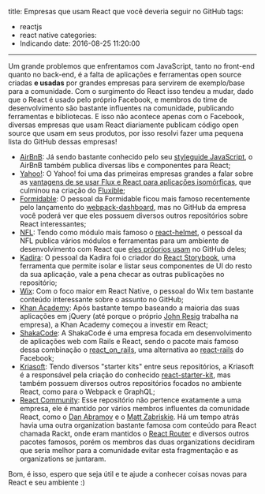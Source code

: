 title: Empresas que usam React que você deveria seguir no GitHub
tags:
  - reactjs
  - react native
categories:
  - Indicando
date: 2016-08-25 11:20:00
---
Um grande problemos que enfrentamos com JavaScript, tanto no front-end quanto no back-end, é a falta de aplicações e ferramentas open source criadas __e usadas__ por grandes empresas para servirem de exemplo/base para a comunidade. Com o surgimento do React isso tendeu a mudar, dado que o React é usado pelo próprio Facebook, e membros do time de desenvolvimento são bastante influentes na comunidade, publicando ferramentas e bibliotecas. E isso não acontece apenas com o Facebook, diversas empresas que usam React diariamente publicam código open source que usam em seus produtos, por isso resolvi fazer uma pequena lista do GitHub dessas empresas!

- [AirBnB](https://github.com/airbnb): Já sendo bastante conhecido pelo seu [styleguide JavaScript](https://github.com/airbnb/javascript), o AirBnB também publica diversas libs e componentes para React;
- [Yahoo!](https://github.com/yahoo): O Yahoo! foi uma das primeiras empresas grandes a falar sobre as [vantagens de se usar Flux e React para aplicações isomórficas](https://speakerdeck.com/mridgway/isomorphic-flux), que culminou na criação do [Fluxible](https://github.com/yahoo/fluxible);
- [Formidable](https://github.com/FormidableLabs): O pessoal da Formidable ficou mais famoso recentemente pelo lançamento do [webpack-dashboard](https://github.com/FormidableLabs/webpack-dashboard), mas no GitHub da empresa você poderá ver que eles possuem diversos outros repositórios sobre React interessantes;
- [NFL](https://github.com/nfl): Tendo como módulo mais famoso o [react-helmet](https://github.com/nfl/react-helmet), o pessoal da NFL publica vários módulos e ferramentas para um ambiente de desenvolvimento com React que [eles próprios usam](https://medium.com/nfl-engineers/nfl-react-84e9cd11d384) no GitHub deles;
- [Kadira](https://github.com/kadirahq): O pessoal da Kadira foi o criador do [React Storybook](https://github.com/kadirahq/react-storybook), uma ferramenta que permite isolar e listar seus componentes de UI do resto da sua aplicação, vale a pena checar as outras publicações no repositório;
- [Wix](https://github.com/wix): Com o foco maior em React Native, o pessoal do Wix tem bastante conteúdo interessante sobre o assunto no GitHub;
- [Khan Academy](https://github.com/Khan): Após bastante tempo baseando a maioria das suas aplicações em jQuery (até porque o próprio [John Resig](https://github.com/jeresig) trabalha na empresa), a Khan Academy começou a investir em React;
- [ShakaCode](https://github.com/shakacode): A ShakaCode é uma empresa focada em desenvolvimento de aplicações web com Rails e React, sendo o pacote mais famoso dessa combinação o [react_on_rails](https://github.com/shakacode/react_on_rails), uma alternativa ao [react-rails](https://github.com/reactjs/react-rails) do Facebook;
- [Kriasoft](https://github.com/kriasoft): Tendo diversos "starter kits" entre seus repositórios, a Kriasoft é a responsável pela criação do conhecido [react-starter-kit](https://github.com/kriasoft/react-starter-kit), mas também possuem diversos outros repositórios focados no ambiente React, como para o Webpack e GraphQL;
- [React Community](https://github.com/reactjs): Esse repositório não pertence exatamente a uma empresa, ele é mantido por vários membros influentes da comunidade React, como o [Dan Abramov](https://github.com/gaearon) e o [Matt Zabriskie](https://github.com/mzabriskie). Há um tempo atrás havia uma outra organization bastante famosa com conteúdo para React chamada Rackt, onde eram mantidos o [React Router](https://github.com/reactjs/react-router) e diversos outros pacotes famosos, porém os membros das duas organizations decidiram que seria melhor para a comunidade evitar esta fragmentação e as organizations se juntaram.

Bom, é isso, espero que seja útil e te ajude a conhecer coisas novas para React e seu ambiente :)
